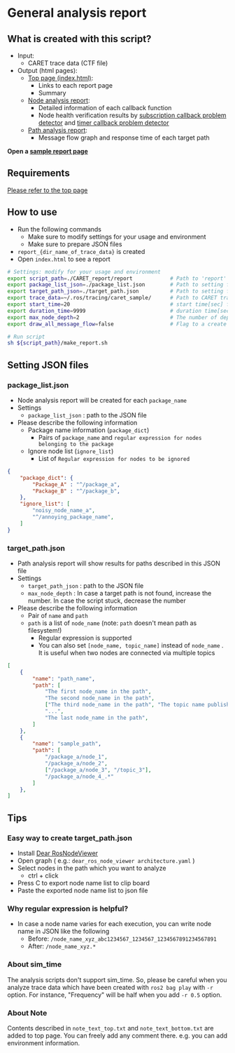 # General analysis report

## What is created with this script?

- Input:
  - CARET trace data (CTF file)
- Output (html pages):
  - [Top page (index.html)](./top):
    - Links to each report page
    - Summary
  - [Node analysis report](./analyze_node):
    - Detailed information of each callback function
    - Node health verification results by [subscription callback problem detector](./check_callback_sub) and [timer callback problem detector](./check_callback_timer)
  - [Path analysis report](./analyze_path):
    - Message flow graph and response time of each target path

<b>Open a [sample report page](https://tier4.github.io/CARET_report/)</b>

## Requirements

[Please refer to the top page](https://github.com/tier4/CARET_report#requirements)

## How to use

- Run the following commands
  - Make sure to modify settings for your usage and environment
  - Make sure to prepare JSON files
- `report_{dir_name_of_trace_data}` is created
- Open `index.html` to see a report

```sh
# Settings: modify for your usage and environment
export script_path=./CARET_report/report            # Path to 'report' directory in this repo cloned
export package_list_json=./package_list.json        # Path to setting file you prepare
export target_path_json=./target_path.json          # Path to setting file you prepare
export trace_data=~/.ros/tracing/caret_sample/      # Path to CARET trace data (CTF file)
export start_time=20                                # start time[sec] for analysis
export duration_time=9999                           # duration time[sec] for analysis
export max_node_depth=2                             # The number of depth to search path
export draw_all_message_flow=false                  # Flag to a create message flow graph for a whole time period (this will increase report creation time)

# Run script
sh ${script_path}/make_report.sh
```

## Setting JSON files

### package_list.json

- Node analysis report will be created for each `package_name`
- Settings
  - `package_list_json` : path to the JSON file
- Please describe the following information
  - Package name information (`package_dict`)
    - Pairs of `package_name` and `regular expression for nodes belonging to the package`
  - Ignore node list (`ignore_list`)
    - List of `Regular expression for nodes to be ignored`

```json:package_list.json
{
    "package_dict": {
        "Package_A" : "^/package_a",
        "Package_B" : "^/package_b",
    },
    "ignore_list": [
        "noisy_node_name_a",
        "^/annoying_package_name",
    ]
}
```

### target_path.json

- Path analysis report will show results for paths described in this JSON file
- Settings
  - `target_path_json` : path to the JSON file
  - `max_node_depth` : In case a target path is not found, increase the number. In case the script stuck, decrease the number
- Please describe the following information
  - Pair of `name` and `path`
  - `path` is a list of `node_name` (note: `path` doesn't mean path as filesystem!)
    - Regular expression is supported
    - You can also set `[node_name, topic_name]` instead of `node_name` . It is useful when two nodes are connected via multiple topics

```json:target_path.json
[
    {
        "name": "path_name",
        "path": [
            "The first node_name in the path",
            "The second node_name in the path",
            ["The third node_name in the path", "The topic name published by the third node"]
            "...",
            "The last node_name in the path",
        ]
    },
    {
        "name": "sample_path",
        "path": [
            "/package_a/node_1",
            "/package_a/node_2",
            ["/package_a/node_3", "/topic_3"],
            "/package_a/node_4_.*"
        ]
    },
]
```

## Tips

### Easy way to create target_path.json

- Install [Dear RosNodeViewer](https://github.com/takeshi-iwanari/dear_ros_node_viewer)
- Open graph ( e.g.: `dear_ros_node_viewer architecture.yaml` )
- Select nodes in the path which you want to analyze
  - ctrl + click
- Press C to export node name list to clip board
- Paste the exported node name list to json file

### Why regular expression is helpful?

- In case a node name varies for each execution, you can write node name in JSON like the following
  - Before: `/node_name_xyz_abc1234567_1234567_1234567891234567891`
  - After: `/node_name_xyz.*`

### About sim_time

The analysis scripts don't support sim_time. So, please be careful when you analyze trace data which have been created with `ros2 bag play` with `-r` option. For instance, "Frequency" will be half when you add `-r 0.5` option.

### About Note

Contents described in `note_text_top.txt` and `note_text_bottom.txt` are added to top page. You can freely add any comment there. e.g. you can add environment information.
